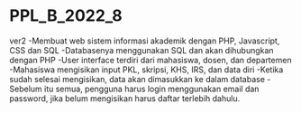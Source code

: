 # PPL_B_2022_8
ver2
-Membuat web sistem informasi akademik dengan PHP, Javascript, CSS dan SQL
-Databasenya menggunakan SQL dan akan dihubungkan dengan PHP
-User interface terdiri dari mahasiswa, dosen, dan departemen
-Mahasiswa mengisikan input PKL, skripsi, KHS, IRS, dan data diri
-Ketika sudah selesai mengisikan, data akan dimasukkan ke dalam database
-Sebelum itu semua, pengguna harus login menggunakan email dan password, jika belum mengisikan harus daftar terlebih dahulu.
